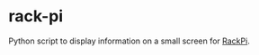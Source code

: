rack-pi
=======

Python script to display information on a small screen for [RackPi](https://www.thingiverse.com/thing:3022136).
